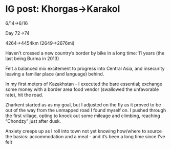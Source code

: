 # IG post: Khorgas→Karakol

6/14→6/16

Day 72→74

4264→4454km (2649→2676mi)

Haven’t crossed a new country’s border by bike in a long time: 11 years (the last being Burma in 2013)

Felt a balanced mix excitement to progress into Central Asia, and insecurity leaving a familiar place (and language) behind.

In my first meters of Kazakhstan - I executed the bare essential; exchange some money with a border area food vendor (swallowed the unfavorable rate), hit the road.

Zharkent started as as my goal, but I adjusted on the fly as it proved to be out of the way from the unmapped road I found myself on. I pushed through the first village, opting to knock out some mileage and climbing, reaching “Chondzy” just after dusk.

Anxiety creeps up as I roll into town not yet knowing how/where to source the basics: accommodation and a meal - and it’s been a long time since I’ve felt